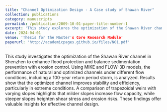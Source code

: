 ```yaml
---
title: "Channel Optimization Design - A Case study of Shawan River"
collection: publications
category: manuscripts
permalink: /publication/2009-10-01-paper-title-number-1
excerpt: 'This study explores the optimization of the Shawan River channel in Shenzhen to enhance flood protection while balancing localized sediment prevention and erosion control.'
date: 2024-04-01
venue: 'Thesis for the Master's Core Research Module'
paperurl: 'http://academicpages.github.io/files/NO1.pdf'
---
```


This study investigates the optimization of the Shawan River channel in Shenzhen to enhance flood protection and balance sedimentation prevention with erosion control. Using MIKE and FLOW-3D models, the performance of natural and optimized channels under different flow conditions, including a 100-year return period storm, is analyzed. Results show that the optimized channel improves stability and efficiency, particularly in extreme conditions. A comparison of trapezoidal weirs with varying slopes highlights that milder slopes increase flow capacity, while steeper slopes heighten shear stress and erosion risks. These findings offer valuable insights for effective channel design.
